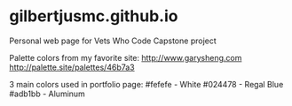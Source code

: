 # gilbertjusmc.github.io
Personal web page for Vets Who Code Capstone project


Palette colors from my favorite site: http://www.garysheng.com
http://palette.site/palettes/46b7a3

3 main colors used in portfolio page:
#fefefe - White
#024478 - Regal Blue
#adb1bb - Aluminum